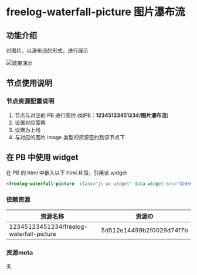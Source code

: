 # freelog-waterfall-picture 图片瀑布流

## 功能介绍
对图片，以瀑布流的形式，进行展示

![效果演示](doc/source/display.png)

## 节点使用说明

### 节点资源配置说明

1. 节点与对应的 PB 进行签约 (如PB：**12345123451234/图片瀑布流**)
2. 设置对应策略
3. 设置为上线
4. 与对应的图片 image 类型的资源签约到该节点下

## 在 PB 中使用 widget

在 PB 的 html 中嵌入以下 html 片段，引用该 widget
```html
<freelog-waterfall-picture  class="js-wc-widget" data-widget-src="d2686bda89418e51bae5739a5411f245f0e0d78c"></freelog-waterfall-picture>
```

### 依赖资源
|资源名称|资源ID|
|---|---|
|12345123451234/freelog-waterfall-picture|5d512e14499b2f0029d74f7b|


### 资源meta
无



